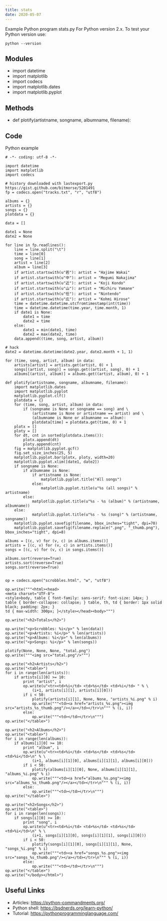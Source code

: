 ```yaml
---
title: stats
date: 2020-05-07
---
```

Example Python program stats.py
For Python version 2.x.
To test your Python version use:

    python --version

## Modules

* import datetime
* import matplotlib
* import codecs
* import matplotlib.dates
* import matplotlib.pyplot

## Methods

* def plotify(artistname, songname, albumname, filename):

## Code

Python example

    # -*- coding: utf-8 -*-
    
    import datetime
    import matplotlib
    import codecs
    
    # history downloaded with lastexport.py https://gist.github.com/bitmorse/5201491
    fp = codecs.open("tracks.txt", "r", "utf8")
    
    albums = {}
    artists = {}
    songs = {}
    plotdata = {}
    
    data = []
    
    date1 = None
    date2 = None
    
    for line in fp.readlines():
        line = line.split("\t")
        time = line[0]
        song = line[1]
        artist = line[2]
        album = line[3]
        if artist.startswith(u"若"): artist = "Hajime Wakai"
        if artist.startswith(u"中"): artist = "Megumi Nakajima"
        if artist.startswith(u"近"): artist = "Koji Kondo"
        if artist.startswith(u"山"): artist = "Michiru Yamane"
        if artist.startswith(u"任"): artist = "Nintendo"
        if artist.startswith(u"広"): artist = "Kohmi Hirose"
        time = datetime.datetime.utcfromtimestamp(int(time))
        time = datetime.datetime(time.year, time.month, 1)
        if date1 is None:
            date1 = time
            date2 = time
        else:
            date1 = min(date1, time)
            date2 = max(date2, time)
        data.append((time, song, artist, album))
    
    # hack
    date2 = datetime.datetime(date2.year, date2.month + 1, 1)
    
    for (time, song, artist, album) in data:
        artists[artist] = artists.get(artist, 0) + 1
        songs[(artist, song)] = songs.get((artist, song), 0) + 1
        albums[(artist, album)] = albums.get((artist, album), 0) + 1
    
    def plotify(artistname, songname, albumname, filename):
        import matplotlib.dates
        import matplotlib.pyplot
        matplotlib.pyplot.clf()
        plotdata = {}
        for (time, song, artist, album) in data:
            if (songname is None or songname == song) and \
                (artistname is None or artistname == artist) and \
                (albumname is None or albumname == album):
                plotdata[time] = plotdata.get(time, 0) + 1
        plotx = []
        ploty = []
        for dt, cnt in sorted(plotdata.items()):
            plotx.append(dt)
            ploty.append(cnt)
        fig = matplotlib.pyplot.gcf()
        fig.set_size_inches(25, 5)
        matplotlib.pyplot.bar(plotx, ploty, width=20)
        matplotlib.pyplot.xlim([date1, date2])
        if songname is None:
            if albumname is None:
                if artistname is None:
                    matplotlib.pyplot.title("All songs")
                else:
                    matplotlib.pyplot.title(u"%s (all songs)" % artistname)
            else:
                matplotlib.pyplot.title(u"%s - %s (album)" % (artistname, albumname))
        else:
                matplotlib.pyplot.title(u"%s - %s (song)" % (artistname, songname))
        matplotlib.pyplot.savefig(filename, bbox_inches="tight", dpi=70)
        matplotlib.pyplot.savefig(filename.replace(".png", "_thumb.png"), bbox_inches="tight", dpi=8)
    
    albums = [(c, v) for (v, c) in albums.items()]
    artists = [(c, v) for (v, c) in artists.items()]
    songs = [(c, v) for (v, c) in songs.items()]
    
    albums.sort(reverse=True)
    artists.sort(reverse=True)
    songs.sort(reverse=True)
    
    
    op = codecs.open("scrobbles.html", "w", "utf8")
    
    op.write("""<html><head>
    <meta charset="UTF-8">
    <style>body, table { font-family: sans-serif; font-size: 14px; }
    table { border-collapse: collapse; } table, th, td { border: 1px solid black; padding: 2px; }
    td { max-width: 300px; }</style></head><body>""")
    
    op.write("<h2>Totals</h2>")
    
    op.write("<p>Scrobbles: %i</p>" % len(data))
    op.write("<p>Artists: %i</p>" % len(artists))
    op.write("<p>Albums: %i</p>" % len(albums))
    op.write("<p>Songs: %i</p>" % len(songs))
    
    plotify(None, None, None, "total.png")
    op.write("""<img src="total.png"/>""")
    
    op.write("<h2>Artists</h2>")
    op.write("<table>")
    for i in range(len(artists)):
        if artists[i][0] >= 10:
            print "artist", i
            op.write(u"<tr><td>%i</td> <td>%s</td> <td>%i</td> " % \
                (i+1, artists[i][1], artists[i][0]))
            if i < 50:
                plotify(artists[i][1], None, None, "artists_%i.png" % i)
                op.write("""<td><a href="artists_%s.png"><img src="artists_%s_thumb.png"/></a></td></tr>\n""" % (i, i))
            else:
                op.write("""<td></td></tr>\n""")
    op.write("</table>")
    
    op.write("<h2>Albums</h2>")
    op.write("<table>")
    for i in range(len(albums)):
        if albums[i][0] >= 10:
            print "album", i
            op.write(u"<tr><td>%i</td> <td>%s</td> <td>%s</td> <td>%i</td>\n" % \
                (i+1, albums[i][1][0], albums[i][1][1], albums[i][0]))
            if i < 50:
                plotify(albums[i][1][0], None, albums[i][1][1], "albums_%i.png" % i)
                op.write("""<td><a href="albums_%s.png"><img src="albums_%s_thumb.png"/></a></td></tr>\n""" % (i, i))
            else:
                op.write("""<td></td></tr>\n""")
    op.write("</table>")
    
    op.write("<h2>Songs</h2>")
    op.write("<table>")
    for i in range(len(songs)):
        if songs[i][0] >= 10:
            print "song", i
            op.write(u"<tr><td>%i</td> <td>%s</td> <td>%s</td> <td>%i</td>\n" % \
                (i+1, songs[i][1][0], songs[i][1][1], songs[i][0]))
            if i < 50:
                plotify(songs[i][1][0], songs[i][1][1], None, "songs_%i.png" % i)
                op.write("""<td><a href="songs_%s.png"><img src="songs_%s_thumb.png"/></a></td></tr>\n""" % (i, i))
            else:
                op.write("""<td></td></tr>\n""")
    op.write("</table>")
    op.write("</body></html>")
    

## Useful Links

- Articles: https://python-commandments.org/
- Python shell: https://bsdnerds.org/learn-python/
- Tutorial: https://pythonprogramminglanguage.com/
